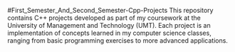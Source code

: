 #First_Semester_And_Second_Semester-Cpp-Projects
This repository contains C++ projects developed as part of my coursework at the University of Management and Technology (UMT). Each project is an implementation of concepts learned in my computer science classes, ranging from basic programming exercises to more advanced applications.

